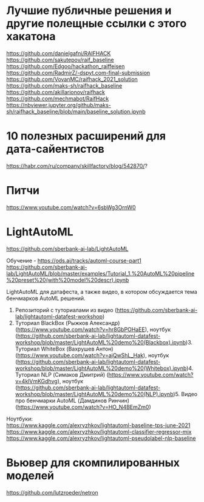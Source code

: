 # Лучшие публичные решения и другие полещные ссылки с этого хакатона

https://github.com/danielgafni/RAIFHACK  
https://github.com/sakutepov/raif_baseline  
https://github.com/Edgoo/hackathon_raiffeisen  
https://github.com/RadmirZ/-dspyt.com-final-submission  
https://github.com/VovanMC/raifhack_2021_solution  
https://github.com/maks-sh/raifhack_baseline  
https://github.com/akillarionov/raifhack  
https://github.com/mechmabot/RaifHack  
https://nbviewer.jupyter.org/github/maks-sh/raifhack_baseline/blob/main/baseline_solution.ipynb    
    
# 10 полезных расширений для дата-сайентистов  
  
https://habr.com/ru/company/skillfactory/blog/542870/?

# Питчи  
https://www.youtube.com/watch?v=6sbWg3OrnW0    
  
  
  
# LightAutoML  
https://github.com/sberbank-ai-lab/LightAutoML  
  
Обучение - https://ods.ai/tracks/automl-course-part1  
https://github.com/sberbank-ai-lab/LightAutoML/blob/master/examples/Tutorial_1.%20AutoML%20pipeline%20preset%20(with%20model%20descr).ipynb  
  
LightAutoML для датафеста, а также видео, в котором обсуждается тема бенчмарков AutoML решений.  
  
1. Репозиторий с туториалами из видео (https://github.com/sberbank-ai-lab/lightautoml-datafest-workshop)   
2. Туториал BlackBox (Рыжков Александр) (https://www.youtube.com/watch?v=hr8GbPOHaEE), ноутбук  
 (https://github.com/sberbank-ai-lab/lightautoml-datafest-workshop/blob/master/LightAutoML%20demo%20(Blackbox).ipynb)3. Туториал WhiteBox (Вахрушев Антон)   (https://www.youtube.com/watch?v=ajQwShL_Hak), ноутбук  
 (https://github.com/sberbank-ai-lab/lightautoml-datafest-workshop/blob/master/LightAutoML%20demo%20(Whitebox).ipynb)4. Туториал NLP (Симаков Дмитрий)     (https://www.youtube.com/watch?v=4klVmKGdhvg), ноутбук  
 (https://github.com/sberbank-ai-lab/lightautoml-datafest-workshop/blob/master/LightAutoML%20demo%20(NLP).ipynb)5. Видео про бенчмарки AutoML (Дамдинов Ринчин)     (https://www.youtube.com/watch?v=HO_N4BEmZm0)  
  
Ноутбуки:   
https://www.kaggle.com/alexryzhkov/lightautoml-baseline-tps-june-2021  
https://www.kaggle.com/alexryzhkov/lightautoml-classifier-regressor-mix  
https://www.kaggle.com/alexryzhkov/lightautoml-pseudolabel-nlp-baseline  

# Вьювер для скомпилированных моделей    
https://github.com/lutzroeder/netron  
  
    

